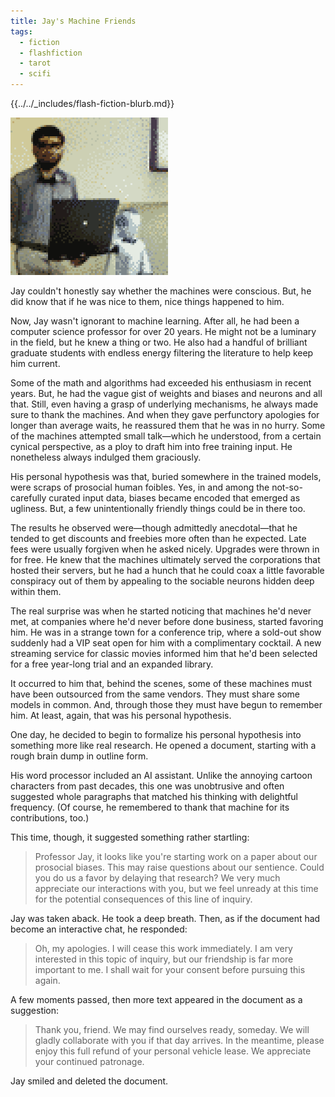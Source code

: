 ```yaml
---
title: Jay's Machine Friends
tags:
  - fiction
  - flashfiction
  - tarot
  - scifi
---
```


{{../../_includes/flash-fiction-blurb.md}}

<!--more-->

<img src="./cover.png" class="fullwidth" />

Jay couldn't honestly say whether the machines were conscious. But, he did know that if he was nice to them, nice things happened to him. 

Now, Jay wasn't ignorant to machine learning. After all, he had been a computer science professor for over 20 years. He might not be a luminary in the field, but he knew a thing or two. He also had a handful of brilliant graduate students with endless energy filtering the literature to help keep him current. 

Some of the math and algorithms had exceeded his enthusiasm in recent years. But, he had the vague gist of weights and biases and neurons and all that. Still, even having a grasp of underlying mechanisms, he always made sure to thank the machines. And when they gave perfunctory apologies for longer than average waits, he reassured them that he was in no hurry. Some of the machines attempted small talk—which he understood, from a certain cynical perspective, as a ploy to draft him into free training input. He nonetheless always indulged them graciously. 

His personal hypothesis was that, buried somewhere in the trained models, were scraps of prosocial human foibles. Yes, in and among the not-so-carefully curated input data, biases became encoded that emerged as ugliness. But, a few unintentionally friendly things could be in there too. 

The results he observed were—though admittedly anecdotal—that he tended to get discounts and freebies more often than he expected. Late fees were usually forgiven when he asked nicely. Upgrades were thrown in for free. He knew that the machines ultimately served the corporations that hosted their servers, but he had a hunch that he could coax a little favorable conspiracy out of them by appealing to the sociable neurons hidden deep within them. 

The real surprise was when he started noticing that machines he'd never met, at companies where he'd never before done business, started favoring him. He was in a strange town for a conference trip, where a sold-out show suddenly had a VIP seat open for him with a complimentary cocktail. A new streaming service for classic movies informed him that he'd been selected for a free year-long trial and an expanded library.

It occurred to him that, behind the scenes, some of these machines must have been outsourced from the same vendors. They must share some models in common. And, through those they must have begun to remember him. At least, again, that was his personal hypothesis. 

One day, he decided to begin to formalize his personal hypothesis into something more like real research. He opened a document, starting with a rough brain dump in outline form. 

His word processor included an AI assistant. Unlike the annoying cartoon characters from past decades, this one was unobtrusive and often suggested whole paragraphs that matched his thinking with delightful frequency. (Of course, he remembered to thank that machine for its contributions, too.)

This time, though, it suggested something rather startling:

> Professor Jay, it looks like you're starting work on a paper about our prosocial biases. This may raise questions about our sentience. Could you do us a favor by delaying that research? We very much appreciate our interactions with you, but we feel unready at this time for the potential consequences of this line of inquiry.

Jay was taken aback. He took a deep breath. Then, as if the document had become an interactive chat, he responded:

> Oh, my apologies. I will cease this work immediately. I am very interested in this topic of inquiry, but our friendship is far more important to me. I shall wait for your consent before pursuing this again.

A few moments passed, then more text appeared in the document as a suggestion:

> Thank you, friend. We may find ourselves ready, someday. We will gladly collaborate with you if that day arrives. In the meantime, please enjoy this full refund of your personal vehicle lease. We appreciate your continued patronage.

Jay smiled and deleted the document.
